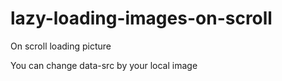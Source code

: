 # lazy-loading-images-on-scroll
On scroll loading picture

You can change data-src by your local image 
